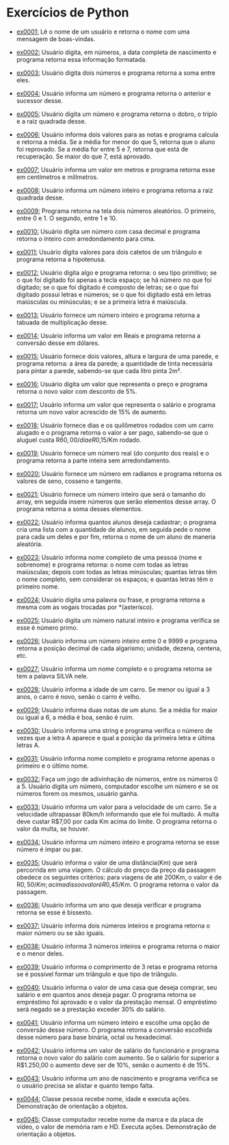 # Exercícios de Python

- [ex0001:](exercicio_py/ex0001_bem_vinda.py) Lê o nome de um usuário e retorna o nome com uma mensagem de boas-vindas.

- [ex0002:](exercicio_py/ex0002_nascimento.py) Usuário digita, em números, a data completa de nascimento e programa retorna essa informação formatada.





- [ex0003:](exercicio_py/ex0003_somaDoisNumeros.py) Usuário digita dois números e programa retorna a soma entre eles.

- [ex0004:](exercicio_py/ex0004_numeroAntesEDepois.py) Usuário informa um número e programa retorna o anterior e sucessor desse.

- [ex0005:](exercicio_py/ex0005_dobroTriploRaizQuadrada.py) Usuário digita um número e programa retorna o dobro, o triplo e a raiz quadrada desse.

- [ex0006:](exercicio_py/ex0006_mediaDuasNotas.py) Usuário informa dois valores para as notas e programa calcula e retorna a média. Se a média for menor do que 5, retorna que o aluno foi reprovado. Se a média for entre 5 e 7, retorna que está de recuperação. Se maior do que 7, está aprovado.

- [ex0007:](exercicio_py/ex0007_metroCentimetro.py) Usuário informa um valor em metros e programa retorna esse em centímetros e milímetros.

- [ex0008:](exercicio_py/ex0008_raizQuadrada.py) Usuário informa um número inteiro e programa retorna a raiz quadrada desse.

- [ex0009:](exercicio_py/ex0009_numAleatorio.py) Programa retorna na tela dois números aleatórios. O primeiro, entre 0 e 1. O segundo, entre 1 e 10.

- [ex0010:](exercicio_py/ex0010_numInteiro.py) Usuário digita um número com casa decimal e programa retorna o inteiro com arredondamento para cima.

- [ex0011:](exercicio_py/ex0011_hipotenusa.py) Usuário digita valores para dois catetos de um triângulo e programa retorna a hipotenusa.

- [ex0012:](exercicio_py/ex0012_mostrandoTipo.py) Usuário digita algo e programa retorna: o seu tipo primitivo; se o que foi digitado foi apenas a tecla espaço; se há número no que foi digitado; se o que foi digitado é composto de letras; se o que foi digitado possui letras e números; se o que foi digitado está em letras maiúsculas ou minúsculas; e se a primeira letra é maiúscula.

- [ex0013:](exercicio_py/ex0013_tabuadaMultiplicacao.py) Usuário fornece um número inteiro e programa retorna a tabuada de multiplicação desse.

- [ex0014:](exercicio_py/ex0014_conversorDolar.py) Usuário informa um valor em Reais e programa retorna a conversão desse em dólares.

- [ex0015:](exercicio_py/ex0015_paredeTinta.py) Usuário fornece dois valores, altura e largura de uma parede, e programa retorna: a área da parede; a quantidade de tinta necessária para pintar a parede, sabendo-se que cada litro pinta 2m².

- [ex0016:](exercicio_py/ex0016_descontoCinco.py) Usuário digita um valor que representa o preço e programa retorna o novo valor com desconto de 5%.

- [ex0017:](exercicio_py/ex0017_salarioAumentoQuinze.py) Usuário informa um valor que representa o salário e programa retorna um novo valor acrescido de 15% de aumento.

- [ex0018:](exercicio_py/ex0018_aluguelCarro.py) Usuário fornece dias e os quilômetros rodados com um carro alugado e o programa retorna o valor a ser pago, sabendo-se que o aluguel custa R$60,00/dia e R$0,15/Km rodado.

- [ex0019:](exercicio_py/ex0019_porcaoInteira.py) Usuário fornece um número real (do conjunto dos reais) e o programa retorna a parte inteira sem arredondamento.

- [ex0020:](exercicio_py/ex0020_senCossTang.py) Usuário fornece um número em radianos e programa retorna os valores de seno, cosseno e tangente.

- [ex0021:](exercicio_py/ex0021_somaArray.py) Usuário fornece um número inteiro que será o tamanho do array, em seguida insere números que serão elementos desse array. O programa retorna a soma desses elementos.

- [ex0022:](exercicio_py/ex0022_sorteioAluno.py) Usuário informa quantos alunos deseja cadastrar; o programa cria uma lista com a quantidade de alunos, em seguida pede o nome para cada um deles e por fim, retorna o nome de um aluno de maneria aleatória.

- [ex0023:](exercicio_py/ex0023_analisandoNome.py) Usuário informa nome completo de uma pessoa (nome e sobrenome) e programa retorna: o nome com todas as letras maiúsculas; depois com todas as letras minúsculas; quantas letras têm o nome completo, sem considerar os espaços; e quantas letras têm o primeiro nome.

- [ex0024:](exercicio_py/ex0024_trocaVogal.py) Usuário digita uma palavra ou frase, e programa retorna a mesma com as vogais trocadas por *(asterísco).

- [ex0025:](exercicio_py/ex0025_primo.py) Usuário digita um número natural inteiro e programa verifica se esse é número primo.

- [ex0026:](exercicio_py/ex0026_digitoSeparado.py) Usuário informa um número inteiro entre 0 e 9999 e programa retorna a posição decimal de cada algarismo; unidade, dezena, centena, etc.

- [ex0027:](exercicio_py/ex0027_temSilva.py) Usuário informa um nome completo e o programa retorna se tem a palavra SILVA nele.

- [ex0028:](exercicio_py/ex0028_carroNovo.py) Usuário informa a idade de um carro. Se menor ou igual a 3 anos, o carro é novo, senão o carro é velho.

- [ex0029:](exercicio_py/ex0029_mediaBoaRuim.py) Usuário informa duas notas de um aluno. Se a média for maior ou igual a 6, a média é boa, senão é ruim.

- [ex0030:](exercicio_py/ex0030_letraA.py) Usuário informa uma string e programa verifica o número de vezes que a letra A aparece e qual a posição da primeira letra e última letras A.

- [ex0031:](exercicio_py/ex31_primeiroUltimoNome.py) Usuário informa nome completo e programa retorne apenas o primeiro e o último nome.

- [ex0032:](exercicio_py/ex0032_jogoAdivinhacao.py) Faça um jogo de adivinhação de números, entre os números 0 a 5. Usuário digita um número, computador escolhe um número e se os números forem
os mesmos, usuário ganha.

- [ex0033:](exercicio_py/ex0033_velocidadeMultaCarro.py) Usuário informa um valor para a velocidade de um carro. Se a velocidade ultrapassar 80km/h informando que ele foi multado. A multa deve custar R$7,00 por cada Km acima do limite. O programa retorna o valor da multa, se houver.

- [ex0034:](exercicio_py/ex0034_parOuImpar.py) Usuário informa um número inteiro e programa retorna se esse número é ímpar ou par.

- [ex0035:](exercicio_py/ex0035_precoPassagem.py) Usuário informa o valor de uma distância(Km) que será percorrida em uma viagem. O cálculo do preço da preço da passagem obedece os seguintes critérios: para viagens de até 200Km, o valor é de R$0,50/Km; acima disso o valor é R$0,45/Km. O programa retorna o valor da passagem.

- [ex0036:](exercicio_py/ex0036_anoBissexto.py) Usuário informa um ano que deseja verificar e programa retorna se esse é bissexto.

- [ex0037:](exercicio_py/ex0037_maiorDeDois.py) Usuário informa dois números inteiros e programa retorna o maior número ou se são iguais.

- [ex0038:](exercicio_py/ex0038_maiorMenorDeTres.py) Usuário informa 3 números inteiros e programa retorna o maior e o menor deles.

- [ex0039:](exercicio_py/ex0039_verificaSeEhTriangulo.py) Usuário informa o comprimento de 3 retas e programa retorna se é possível formar um triângulo e que tipo de triângulo.

- [ex0040:](exercicio_py/ex0040_emprestimoBancario.py) Usuário informa o valor de uma casa que deseja comprar, seu salário e em quantos anos deseja pagar. O programa retorna se empréstimo foi aprovado e o valor da prestação mensal. O empréstimo será negado se a prestação exceder 30% do salário.

- [ex0041:](exercicio_py/ex0041_conversorBases.py) Usuário informa um número inteiro e escolhe uma opção de conversão desse número. O programa retorna a conversão escolhida desse número para base binária, octal ou hexadecimal.

- [ex0042:](exercicio_py/ex42_aumentoSalarioDezOuQuinze.py) Usuário informa um valor de salário do funcionário e programa retorna o novo valor do salário com aumento. Se o salário for superior a R$1.250,00 o aumento deve ser de 10%, senão o aumento é de 15%.

- [ex0043:](exercicio_py/ex0043_alistamentoMilitar.py) Usuário informa um ano de nascimento e programa verifica se o usuário precisa se alistar e quanto tempo falta.

- [ex0044:](exercicio_py/ex0044_classePessoa.py) Classe pessoa recebe nome, idade e executa ações. Demonstração de orientação a objetos.

- [ex0045:](exercicio_py/ex0045_classeComputador.py) Classe computador recebe nome da marca e da placa de vídeo, o valor de memória ram e HD. Executa ações. Demonstração de orientação a objetos.
